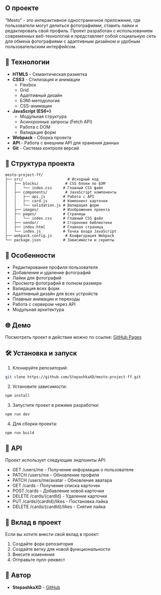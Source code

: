 ## О проекте

"Mesto" - это интерактивное одностраничное приложение, где пользователи могут делиться фотографиями, ставить лайки и редактировать свой профиль. Проект разработан с использованием современных веб-технологий и представляет собой социальную сеть для обмена фотографиями с адаптивным дизайном и удобным пользовательским интерфейсом.

## 🚀 Технологии

- **HTML5** - Семантическая разметка
- **CSS3** - Стилизация и анимации
  - Flexbox
  - Grid
  - Адаптивный дизайн
  - БЭМ-методология
  - CSS-анимации
- **JavaScript (ES6+)**
  - Модульная структура
  - Асинхронные запросы (Fetch API)
  - Работа с DOM
  - Валидация форм
- **Webpack** - Сборка проекта
- **API** - Работа с внешним API для хранения данных
- **Git** - Система контроля версий

## 📁 Структура проекта

```
mesto-project-ff/
├── src/                    # Исходный код
│   ├── blocks/            # CSS блоки по БЭМ
│   │   └── index.css     # Главный CSS файл
│   ├── components/        # JavaScript компоненты
│   │   ├── api.js        # Работа с API
│   │   ├── card.js       # Компонент карточки
│   │   └── validation.js # Валидация форм
│   ├── images/           # Изображения проекта
│   ├── pages/            # Страницы
│   │   └── index.css     # Главный CSS файл
│   ├── vendor/           # Сторонние библиотеки
│   ├── index.html        # Главная страница
│   └── index.js          # Точка входа JavaScript
├── webpack.config.js      # Конфигурация Webpack
└── package.json          # Зависимости и скрипты
```

## 🎨 Особенности

- Редактирование профиля пользователя
- Добавление и удаление фотографий
- Лайки для фотографий
- Просмотр фотографий в полном размере
- Валидация всех форм
- Адаптивный дизайн для всех устройств
- Плавные анимации и переходы
- Работа с сервером через API
- Модульная архитектура

## 🌐 Демо

Посмотреть проект в действии можно по ссылке: [GitHub Pages](https://stepashkaxd.github.io/mesto-project-ff/)

## 🛠️ Установка и запуск

1. Клонируйте репозиторий:
```bash
git clone https://github.com/StepashkaXD/mesto-project-ff.git
```

2. Установите зависимости:
```bash
npm install
```

3. Запустите проект в режиме разработки:
```bash
npm run dev
```

4. Для сборки проекта:
```bash
npm run build
```

## 📝 API

Проект использует следующие эндпоинты API:

- GET /users/me - Получение информации о пользователе
- PATCH /users/me - Обновление профиля
- PATCH /users/me/avatar - Обновление аватара
- GET /cards - Получение списка карточек
- POST /cards - Добавление новой карточки
- DELETE /cards/{cardId} - Удаление карточки
- PUT /cards/{cardId}/likes - Постановка лайка
- DELETE /cards/{cardId}/likes - Снятие лайка

## 🤝 Вклад в проект

Если вы хотите внести свой вклад в проект:

1. Создайте форк репозитория
2. Создайте ветку для новой функциональности
3. Внесите изменения
4. Отправьте пулл-реквест

## 👥 Автор

- **StepashkaXD** - [GitHub](https://github.com/StepashkaXD)

